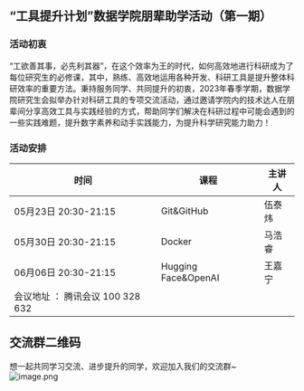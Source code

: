## “工具提升计划”数据学院朋辈助学活动（第一期） 
### 活动初衷
“工欲善其事，必先利其器”，在这个效率为王的时代，如何高效地进行科研成为了每位研究生的必修课，其中，熟练、高效地运用各种开发、科研工具是提升整体科研效率的重要方法。秉持服务同学、共同提升的初衷，2023年春季学期，数据学院研究生会拟举办针对科研工具的专项交流活动，通过邀请学院内的技术达人在朋辈间分享高效工具与实践经验的方式，帮助同学们解决在科研过程中可能会遇到的一些实践难题，提升数字素养和动手实践能力，为提升科学研究能力助力！
### 活动安排
| **时间** | **课程** | **主讲人** |
| --- | --- | --- |
| 05月23日 20:30-21:15 | Git&GitHub | 伍泰炜 |
| 05月30日 20:30-21:15 | Docker | 马浩睿 |
| 06月06日 20:30-21:15 | Hugging Face&OpenAI | 王嘉宁 |
| 会议地址 ： 腾讯会议 100 328 632   |
## 交流群二维码
想一起共同学习交流、进步提升的同学，欢迎加入我们的交流群~<br>
![image.png](https://cdn.nlark.com/yuque/0/2023/png/22199499/1684746600557-4ce20f39-8bd3-4a5e-866f-d247f0a3bfdc.png#averageHue=%23b5b5b5&clientId=u540f1ae2-e411-4&from=paste&height=246&id=u08bf25e2&originHeight=492&originWidth=528&originalType=binary&ratio=2&rotation=0&showTitle=false&size=204991&status=done&style=none&taskId=ud0b3d900-c64d-465e-a8a6-7daa4325d6c&title=&width=264)
